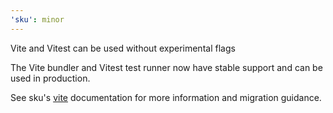 ```yaml
---
'sku': minor
---
```


Vite and Vitest can be used without experimental flags

The Vite bundler and Vitest test runner now have stable support and can be used in production.

See sku's [vite] documentation for more information and migration guidance.

[vite]: https://seek-oss.github.io/sku/#/./docs/vite
